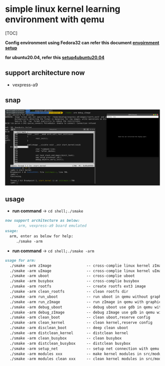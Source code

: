 # simple linux kernel learning environment with qemu 

[TOC]

**Config environment using Fedora32 can refer this document [envoirnment setup](./doc/Setup-develop-environment.md)**

**for ubuntu20.04, refer this [setup4ubuntu20.04](./doc/Setup-develop-environment_ubuntu20.04.md)**

## **support architecture now**

* vexpress-a9

## **snap**

![snap](./doc/images/snap-environment.png)

## **usage**

* **run command** $\to$ `cd shell;./smake`

```markdown
now support architecture as below:
      arm, vexpress-a9 board emulated
usage:
  arm, enter as below for help: 
     ./smake -arm

```

* **run command** $\to$ `cd shell;./smake -arm`

```markdown
usage for arm:
  ./smake -arm zImage                -- cross-complie linux kernel zImage 
  ./smake -arm uImage                -- cross-complie linux kernel uImage 
  ./smake -arm uboot                 -- cross-complie uboot
  ./smake -arm busybox               -- cross-complie busybox
  ./smake -arm rootfs                -- create rootfs ext3 image
  ./smake -arm clean_rootfs          -- clean rootfs dir
  ./smake -arm run_uboot             -- run uboot in qemu without graphic
  ./smake -arm run_zImage            -- run zImage in qemu with graphic
  ./smake -arm debug_uboot           -- debug uboot use gdb in qemu without graphic
  ./smake -arm debug_zImage          -- debug zImage use gdb in qemu with graphic
  ./smake -arm clean_boot            -- clean uboot,reserve config
  ./smake -arm clean_kernel          -- clean kernel,reserve config
  ./smake -arm disclean_boot         -- deep clean uboot
  ./smake -arm distclean_kernel      -- distclean kernel
  ./smake -arm clean_busybox         -- clean busybox
  ./smake -arm distclean_busybox     -- distclean busybox
  ./smake -arm setup_net             -- setup net connection with qemu
  ./smake -arm modules xxx           -- make kernel modules in src/modules/xxx
  ./smake -arm modules clean xxx     -- clean kernel modules in src/modules/xxx
```
